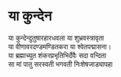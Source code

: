 # या कुन्देन

या कुन्देन्दुतुषारहारधवला या शुभ्रवस्त्रावृता  
या वीणावरदण्डमण्डितकरा या श्वेतपद्मासना।  
या ब्रह्माच्युत शंकरप्रभृतिभिर्देवैः सदा वन्दिता  
सा मां पातु सरस्वती भगवती निःशेषजाड्यापहा  
